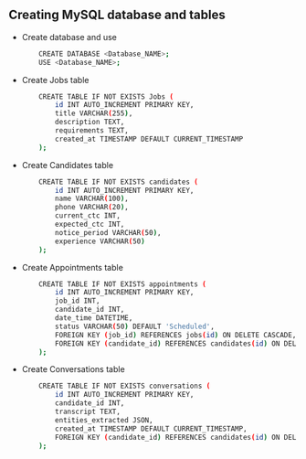 ## Creating MySQL database and tables

- Create database and use
    ```bash
        CREATE DATABASE <Database_NAME>;
        USE <Database_NAME>;
    ```
- Create Jobs table
    ```bash
        CREATE TABLE IF NOT EXISTS Jobs (
            id INT AUTO_INCREMENT PRIMARY KEY,
            title VARCHAR(255),
            description TEXT,
            requirements TEXT,
            created_at TIMESTAMP DEFAULT CURRENT_TIMESTAMP
        );
    ```

- Create Candidates table
    ```bash
        CREATE TABLE IF NOT EXISTS candidates (
            id INT AUTO_INCREMENT PRIMARY KEY,
            name VARCHAR(100),
            phone VARCHAR(20),
            current_ctc INT,
            expected_ctc INT,
            notice_period VARCHAR(50),
            experience VARCHAR(50)
        );
    ```

- Create Appointments table
    ```bash
        CREATE TABLE IF NOT EXISTS appointments (
            id INT AUTO_INCREMENT PRIMARY KEY,
            job_id INT,
            candidate_id INT,
            date_time DATETIME,
            status VARCHAR(50) DEFAULT 'Scheduled',
            FOREIGN KEY (job_id) REFERENCES jobs(id) ON DELETE CASCADE,
            FOREIGN KEY (candidate_id) REFERENCES candidates(id) ON DELETE CASCADE
        );
    ```

- Create Conversations table
    ```bash
        CREATE TABLE IF NOT EXISTS conversations (
            id INT AUTO_INCREMENT PRIMARY KEY,
            candidate_id INT,
            transcript TEXT,
            entities_extracted JSON,
            created_at TIMESTAMP DEFAULT CURRENT_TIMESTAMP,
            FOREIGN KEY (candidate_id) REFERENCES candidates(id) ON DELETE CASCADE
        );
    ```